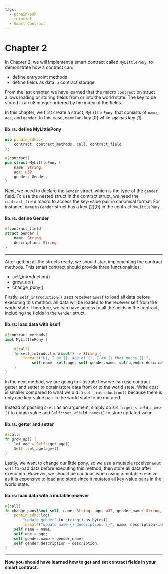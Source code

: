 ```yaml
---
tags:
  - pchain-sdk
  - tutorial
  - Smart Contract
---
```


# Chapter 2

In Chapter 2, we will implement a smart contract called `MyLittlePony`, to demonstrate how a contract can:

- define entrypoint methods
- define fields as data in contract storage


From the last chapter, we have learned that the macro `contract` on struct allows loading or storing fields from or into the world state. 
The key to be stored is an u8 integer ordered by the index of the fields.

In this chapter, we first create a struct, `MyLittlePony`, that consists of `name`, `age`, and `gender`. In this case, `name` has key [0] while `age` has key [1].


#### lib.rs: define MyLittlePony
```rust
use pchain_sdk::{
    contract, contract_methods, call, contract_field
};

#[contract]
pub struct MyLittlePony {
    name: String,
    age: u32,
    gender: Gender,
}
```

Next, we need to declare the `Gender` struct, which is the type of the `gender` field. To use the nested
struct in the contract struct, we need the `contract_field` macro to access the key-value pair in canonical format.
For instance, `name` in `Gender` struct has a key [2][0] in the contract `MyLittlePony`.

#### lib.rs: define Gender
```rust
#[contract_field]
struct Gender {
    name: String,
    description: String
}
```

---

After getting all the structs ready, we should start implementing the contract methods. This smart
contract should provide three functionalities:

- self_introduction()
- grow_up()
- change_pony()


Firstly, `self_introduction()` uses receiver `&self` to load all data before executing this method.
All data will be loaded to the receiver self from the world state. Therefore, we can have access to all the 
fields in the contract, including the fields in the `Gender` struct.

#### lib.rs: load data with &self
```rust
#[contract_methods]
impl MyLittlePony {
    
    #[call]
    fn self_introduction(&self) -> String {
        format!("Hi, I am {}. Age of {}. I am {} that means {}.",
            self.name, self.age, self.gender.name, self.gender.description)
    }
}
```

In the next method, we are going to illustrate how we can use contract getter and setter to obtain/store
data from or to the world state. Write cost is smaller compared to what we did in `self_introduction()`
because there is only one key-value pair in the world state to be mutated.

Instead of passing `&self` as an argument, simply do `Self::get_<field_name>()` to obtain value and 
`Self::set_<field_name>()` to store updated value.

#### lib.rs: getter and setter
```rust
#[call]
fn grow_up() {
    let age = Self::get_age();
    Self::set_age(age+1)
}
```

Lastly, we want to change our little pony, so we use a mutable receiver `&mut self` to load data before
executing this method, then store all data after execution. However, we should be cautious when using
a mutable receiver as it is expensive to load and store since it mutates all key-value pairs in the world state.

#### lib.rs: load data with a mutable receiver
```rust
#[call]
fn change_pony(&mut self, name: String, age: u32, gender_name: String, description: String) {
    pchain_sdk::log(
        "update_gender".to_string().as_bytes(), 
        format!("update name:{} description: {}", name, description).as_bytes());
    self.name = name;
    self.age = age;
    self.gender.name = gender_name;
    self.gender.description = description;
}
```

---

**Now you should have learned how to get and set contract fields in your smart contract.**